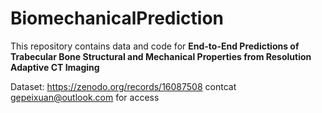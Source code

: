 # BiomechanicalPrediction
This repository contains data and code for **End-to-End Predictions of Trabecular Bone Structural and Mechanical Properties from Resolution Adaptive CT Imaging**

Dataset: https://zenodo.org/records/16087508
contcat gepeixuan@outlook.com for access
